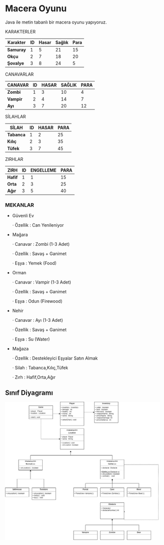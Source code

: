 # Macera Oyunu

Java ile metin tabanlı bir macera oyunu yapıyoruz.

KARAKTERLER

| **Karakter** | **ID** | **Hasar** | **Sağlık** | **Para** |
| ------------ | ------ | --------- | ---------- | -------- |
| **Samuray**  | 1      | 5         | 21         | 15       |
| **Okçu**     | 2      | 7         | 18         | 20       |
| **Şovalye**  | 3      | 8         | 24         | 5        |

CANAVARLAR

| **CANAVAR** | **ID** | **HASAR** | **SAĞLIK** | **PARA** |
| ----------- | ------ | --------- | ---------- | -------- |
| **Zombi**   | 1      | 3         | 10         | 4        |
| **Vampir**  | 2      | 4         | 14         | 7        |
| **Ayı**     | 3      | 7         | 20         | 12       |

SİLAHLAR

| **SİLAH**   | **ID** | **HASAR** | **PARA** |
| ----------- | ------ | --------- | -------- |
| **Tabanca** | 1      | 2         | 25       |
| **Kılıç**   | 2      | 3         | 35       |
| **Tüfek**   | 3      | 7         | 45       |

ZIRHLAR

| **ZIRH**  | **ID** | **ENGELLEME** | **PARA** |
| --------- | ------ | ------------- | -------- |
| **Hafif** | 1      | 1             | 15       |
| **Orta**  | 2      | 3             | 25       |
| **Ağır**  | 3      | 5             | 40       |

### MEKANLAR

- Güvenli Ev

  · Özellik : Can Yenileniyor

- Mağara

  · Canavar : Zombi (1-3 Adet)

  · Özellik : Savaş + Ganimet

  · Eşya : Yemek (Food)

- Orman

  · Canavar : Vampir (1-3 Adet)

  · Özellik : Savaş + Ganimet

  · Eşya : Odun (Firewood)

- Nehir

  · Canavar : Ayı (1-3 Adet)

  · Özellik : Savaş + Ganimet

  · Eşya : Su (Water)

- Mağaza

  · Özellik : Destekleyici Eşyalar Satın Almak

  · Silah : Tabanca,Kılıç,Tüfek

  · Zırh : Hafif,Orta,Ağır

 ## Sınıf Diyagramı

![Sınıf Diyagramı](https://raw.githubusercontent.com/Kodluyoruz/taskforce/main/java102/advgame-1/figures/class-diagram.jpg)
